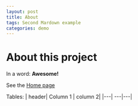 ```yaml
---
layout: post
title: About
tags: Second Mardown example
categories: demo
---
```


# About this project

In a word: **Awesome!**

See the [Home page](/go-go-ghpages/README.md)

Tables:
| header| Column 1 | column 2|
|---| ---|---|
